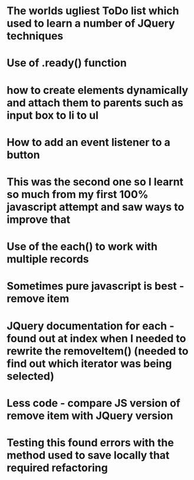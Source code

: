 # The worlds ugliest ToDo list which used to learn a number of JQuery techniques
# Use of .ready() function 
# how to create elements dynamically and attach them to parents such as input box to li to ul
# How to add an event listener to a button
# This was the second one so I learnt so much from my first 100% javascript attempt and saw ways to improve that
# Use of the each() to work with multiple records
# Sometimes pure javascript is best - remove item
# JQuery documentation for each - found out at index when I needed to rewrite the removeItem() (needed to find out which iterator was being selected)
# Less code - compare JS version of remove item with JQuery version
# Testing this found errors with the method used to save locally that required refactoring